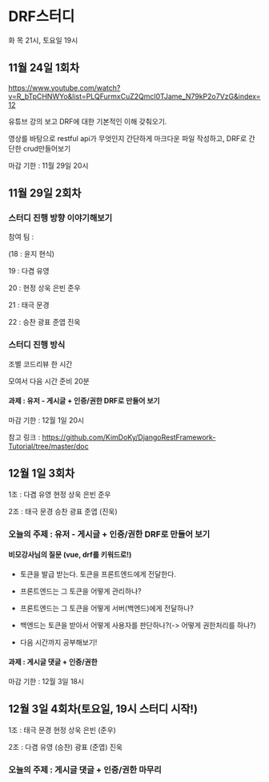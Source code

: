 # DRF스터디

화 목 21시, 토요일 19시

## 11월 24일 1회차

https://www.youtube.com/watch?v=R_bTpCHNWYo&list=PLQFurmxCuZ2Qmcl0TJame_N79kP2o7VzG&index=12

유튜브 강의 보고 DRF에 대한 기본적인 이해 갖춰오기. 

영상를 바탕으로 restful api가 무엇인지 간단하게 마크다운 파일 작성하고, DRF로 간단한 crud만들어보기

마감 기한 : 11월 29일 20시

## 11월 29일 2회차

### 스터디 진행 방향 이야기해보기

참여 팀 : 

(18 : 윤지 현식)

19  : 다겸 유영

20 : 현정 상욱 은빈 준우

21 : 태극 문경

22 : 승찬 광표 준엽 진욱

### 스터디 진행 방식

조별 코드리뷰 한 시간

모여서 다음 시간 준비 20분

#### 과제 : 유저 - 게시글 + 인증/권한 DRF로 만들어 보기

마감 기한 : 12월 1일 20시

참고 링크 : https://github.com/KimDoKy/DjangoRestFramework-Tutorial/tree/master/doc

## 12월 1일 3회차

1조 : 다겸 유영 현정 상욱 은빈 준우

2조 : 태극 문경 승찬 광표 준엽 (진욱)

### 오늘의 주제 : 유저 - 게시글 + 인증/권한 DRF로 만들어 보기

#### 비모강사님의 질문 (vue, drf를 키워드로!)

* 토큰을 발급 받는다. 토큰을 프론트엔드에게 전달한다. 
* 프론트엔드는 그 토큰을 어떻게 관리하나? 
* 프론트엔드는 그 토큰을 어떻게 서버(백엔드)에게 전달하나? 
* 백엔드는 토큰을 받아서 어떻게 사용자를 판단하나?(-> 어떻게 권한처리를 하나?)

* 다음 시간까지 공부해보기!

#### 과제 : 게시글 댓글 + 인증/권한

마감 기한 : 12월 3일 18시

## 12월 3일 4회차(토요일, 19시 스터디 시작!)

1조 : 태극 문경 현정 상욱 은빈 (준우)

2조 : 다겸 유영 (승찬) 광표 (준엽) 진욱

### 오늘의 주제 : 게시글 댓글 + 인증/권한 마무리

